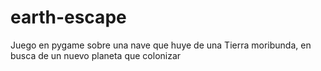 # earth-escape
Juego en pygame sobre una nave que huye de una Tierra moribunda, en busca de un nuevo planeta que colonizar